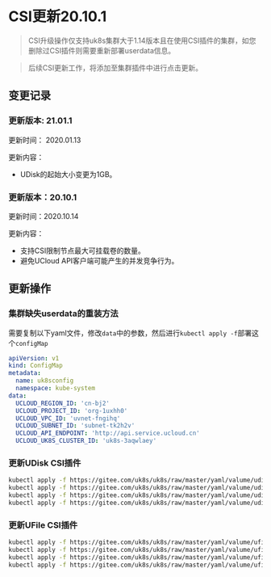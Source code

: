 # CSI更新20.10.1

> CSI升级操作仅支持uk8s集群大于1.14版本且在使用CSI插件的集群，如您删除过CSI插件则需要重新部署userdata信息。

> 后续CSI更新工作，将添加至集群插件中进行点击更新。

## 变更记录

### 更新版本: 21.01.1

更新时间： 2020.01.13

更新内容：

* UDisk的起始大小变更为1GB。




### 更新版本：20.10.1

更新时间：2020.10.14

更新内容：

* 支持CSI限制节点最大可挂载卷的数量。
* 避免UCloud API客户端可能产生的并发竞争行为。


## 更新操作

### 集群缺失userdata的重装方法

需要复制以下yaml文件，修改`data`中的参数，然后进行`kubectl apply -f`部署这个`configMap`


```yaml
apiVersion: v1
kind: ConfigMap
metadata:
  name: uk8sconfig
  namespace: kube-system
data:
  UCLOUD_REGION_ID: 'cn-bj2'
  UCLOUD_PROJECT_ID: 'org-1uxhh0'
  UCLOUD_VPC_ID: 'uvnet-fngihq'
  UCLOUD_SUBNET_ID: 'subnet-tk2h2v'
  UCLOUD_API_ENDPOINT: 'http://api.service.ucloud.cn'
  UCLOUD_UK8S_CLUSTER_ID: 'uk8s-3aqwlaey'

```

### 更新UDisk CSI插件

```bash
kubectl apply -f https://gitee.com/uk8s/uk8s/raw/master/yaml/valume/udisk21.01.1/csi-controller.yml
kubectl apply -f https://gitee.com/uk8s/uk8s/raw/master/yaml/valume/udisk21.01.1/csi-node.yml
kubectl apply -f https://gitee.com/uk8s/uk8s/raw/master/yaml/valume/udisk21.01.1/rbac-controller.yml
kubectl apply -f https://gitee.com/uk8s/uk8s/raw/master/yaml/valume/udisk21.01.1/rbac-node.yml
```

### 更新UFile CSI插件

```bash
kubectl apply -f https://gitee.com/uk8s/uk8s/raw/master/yaml/valume/ufile20.10.1/csi-controller.yml
kubectl apply -f https://gitee.com/uk8s/uk8s/raw/master/yaml/valume/ufile20.10.1/csi-node.yml
kubectl apply -f https://gitee.com/uk8s/uk8s/raw/master/yaml/valume/ufile20.10.1/rbac-controller.yml
kubectl apply -f https://gitee.com/uk8s/uk8s/raw/master/yaml/valume/ufile20.10.1/rbac-node.yml
```

